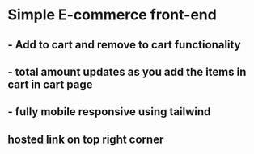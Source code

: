 <h1>Simple E-commerce front-end</h1>
<h2>- Add to cart and remove to cart functionality </h2>
<h2>- total amount updates as you add the items in cart in cart page</h2>
<h2>- fully mobile responsive using tailwind</h2>
<h2><b>hosted link on top right corner</b></h2>
